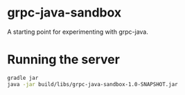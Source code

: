 # grpc-java-sandbox

A starting point for experimenting with grpc-java.

# Running the server

```bash
gradle jar
java -jar build/libs/grpc-java-sandbox-1.0-SNAPSHOT.jar
```